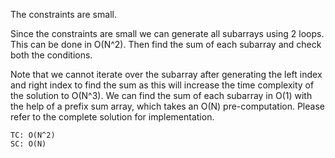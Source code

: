 The constraints are small.

Since the constraints are small we can generate all subarrays using 2 loops. This can be done in O(N^2).
Then find the sum of each subarray and check both the conditions.

Note that we cannot iterate over the subarray after generating the left index and right index to find the sum as this will increase the time complexity of the solution to O(N^3). 
We can find the sum of each subarray in O(1) with the help of a prefix sum array, which takes an O(N) pre-computation.
Please refer to the complete solution for implementation.
    
    TC: O(N^2)
    SC: O(N)